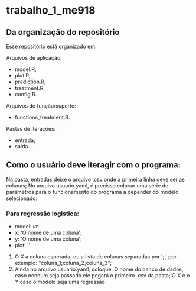 # trabalho_1_me918

## Da organização do repositório

Esse repositório está organizado em:

Arquivos de aplicação:
- model.R;
- plot.R;
- prediction.R;
- treatment.R;
- config.R.

Arquivos de função/suporte:
- functions_treatment.R.

Pastas de iterações:
- entrada;
- saida.

## Como o usuário deve iteragir com o programa:

Na pasta, entradas deixe o arquivo .csv onde a primeira linha deve ser as colunas; No arquivo usuario.yaml, é precisso colocar uma série de parâmetros para o funcionamento do programa a depender do modelo selecionado:

### **Para regressão logistica:**

- model: *lm*
- x: 'O nome de uma coluna';
- y: 'O nome de uma coluna';
- plot: ''

1. O X a coluna esperada, ou a lista de colunas separadas por ';', por exemplo: "coluna\_1;coluna\_2;coluna\_3";
3. Ainda no arquivo usuario.yaml, coloque: O nome do banco de dados, caso nenhum seja passado ele pegará o primeiro .csv da pasta; O X e o Y caso o modelo seja uma regressão

